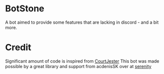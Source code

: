 # BotStone
A bot aimed to provide some features that are lacking in discord - and a bit more.


# Credit
Significant amount of code is inspired from [CourtJester](https://github.com/bdashore3/CourtJester)
This bot was made possible by a great library and support from acdenisSK over at [serenity](https://github.com/serenity-rs/serenity)
